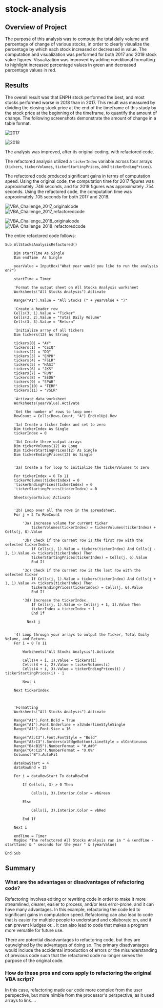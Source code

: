 # stock-analysis

## Overview of Project

The purpose of this analysis was to compute the total daily volume and percentage of change of various stocks, in order to clearly visualize the percentage by which each stock increased or decreased in value. The computation and visualization was performed for both 2017 and 2019 stock value figures. Visualization was improved by adding conditional formatting to highlight increased percentage values in green and decreased percentage values in red.


## Results

The overall result was that ENPH stock performed the best, and most stocks performed worse in 2018 than in 2017. This result was measured by dividing the closing stock price at the end of the timeframe of this study by the stock price at the beginning of the timeframe, to quantify the amount of change. The following screenshots demonstrate the amount of change in a table format.

![2017](https://user-images.githubusercontent.com/100863488/157741105-ec44e04d-1645-42b9-9c41-ade1a2ec075c.png)

![2018](https://user-images.githubusercontent.com/100863488/157741124-72656e2d-41a8-48ec-8852-790f38eaf4fa.png)



The analysis was improved, after its original coding, with refactored code.

The refactored analysis utilized a `tickerIndex` variable across four arrays (`tickers`, `tickerVolumes`, `tickerStartingPrices`, and `tickerEndingPrices`).

The refactored code produced significant gains in terms of computation speed. Using the original code, the computation time for 2017 figures was approximately .746 seconds, and for 2018 figures was approximately .754 seconds. Using the refactored code, the computation time was approximately .105 seconds for both 2017 and 2018. 

![VBA_Challenge_2017_originalcode](https://user-images.githubusercontent.com/100863488/157741205-b73e3aed-55e9-40df-9271-838b0f26209d.png)
![VBA_Challenge_2017_refactoredcode](https://user-images.githubusercontent.com/100863488/157741220-a4dcb804-596f-4691-b755-b38af6b6eaf0.png)

![VBA_Challenge_2018_originalcode](https://user-images.githubusercontent.com/100863488/157741229-2e0e1123-1407-406f-bdae-701c4d9092c6.png)
![VBA_Challenge_2018_refactoredcode](https://user-images.githubusercontent.com/100863488/157741244-fd56c5a7-3743-4480-9be8-237cc0799f26.png)





The entire refactored code follows: 

```
Sub AllStocksAnalysisRefactored()
    
    Dim startTime As Single
    Dim endTime  As Single

    yearValue = InputBox("What year would you like to run the analysis on?")

    startTime = Timer
    
    'Format the output sheet on All Stocks Analysis worksheet
    Worksheets("All Stocks Analysis").Activate
    
    Range("A1").Value = "All Stocks (" + yearValue + ")"
    
    'Create a header row
    Cells(3, 1).Value = "Ticker"
    Cells(3, 2).Value = "Total Daily Volume"
    Cells(3, 3).Value = "Return"

    'Initialize array of all tickers
    Dim tickers(12) As String
    
    tickers(0) = "AY"
    tickers(1) = "CSIQ"
    tickers(2) = "DQ"
    tickers(3) = "ENPH"
    tickers(4) = "FSLR"
    tickers(5) = "HASI"
    tickers(6) = "JKS"
    tickers(7) = "RUN"
    tickers(8) = "SEDG"
    tickers(9) = "SPWR"
    tickers(10) = "TERP"
    tickers(11) = "VSLR"
    
    'Activate data worksheet
    Worksheets(yearValue).Activate
    
    'Get the number of rows to loop over
    RowCount = Cells(Rows.Count, "A").End(xlUp).Row
    
    '1a) Create a ticker Index and set to zero
    Dim tickerIndex As Single
    tickerIndex = 0

    '1b) Create three output arrays
    Dim tickerVolumes(12) As Long
    Dim tickerStartingPrices(12) As Single
    Dim tickerEndingPrices(12) As Single

    
    '2a) Create a for loop to initialize the tickerVolumes to zero
    
    For tickerIndex = 0 To 11
    tickerVolumes(tickerIndex) = 0
    'tickerEndingPrices(tickerIndex) = 0
    'tickerStartingPrices(tickerIndex) = 0
    
    Sheets(yearValue).Activate
    
     
    '2b) Loop over all the rows in the spreadsheet.
    For j = 2 To RowCount
    
        '3a) Increase volume for current ticker
            tickerVolumes(tickerIndex) = tickerVolumes(tickerIndex) + Cells(j, 8).Value
        
        '3b) Check if the current row is the first row with the selected tickerIndex.
            If Cells(j, 1).Value = tickers(tickerIndex) And Cells(j - 1, 1).Value <> tickers(tickerIndex) Then
            tickerStartingPrices(tickerIndex) = Cells(j, 6).Value
            End If
        
        '3c) Check if the current row is the last row with the selected ticker
            If Cells(j, 1).Value = tickers(tickerIndex) And Cells(j + 1, 1).Value <> tickers(tickerIndex) Then
            tickerEndingPrices(tickerIndex) = Cells(j, 6).Value
            End If
            
        '3d) Increase the tickerIndex.
            If Cells(j, 1).Value <> Cells(j + 1, 1).Value Then
            tickerIndex = tickerIndex + 1
            End If
             
          Next j
   
    
    '4) Loop through your arrays to output the Ticker, Total Daily Volume, and Return.
    For i = 0 To 11
   
        Worksheets("All Stocks Analysis").Activate
        
        Cells(4 + i, 1).Value = tickers(i)
        Cells(4 + i, 2).Value = tickerVolumes(i)
        Cells(4 + i, 3).Value = tickerEndingPrices(i) / tickerStartingPrices(i) - 1
        
        Next i
    
    Next tickerIndex
  
   
    
    'Formatting
    Worksheets("All Stocks Analysis").Activate
    
    Range("A1").Font.Bold = True
    Range("A1").Font.Underline = xlUnderlineStyleSingle
    Range("A1").Font.Size = 16
    
    Range("A3:C3").Font.FontStyle = "Bold"
    Range("A3:C3").Borders(xlEdgeBottom).LineStyle = xlContinuous
    Range("B4:B15").NumberFormat = "#,##0"
    Range("C4:C15").NumberFormat = "0.0%"
    Columns("B").AutoFit

    dataRowStart = 4
    dataRowEnd = 15

    For i = dataRowStart To dataRowEnd
        
        If Cells(i, 3) > 0 Then
            
            Cells(i, 3).Interior.Color = vbGreen
            
        Else
        
            Cells(i, 3).Interior.Color = vbRed
            
        End If
        
    Next i
 
    endTime = Timer
    MsgBox "The refactored All Stocks Analysis ran in " & (endTime - startTime) & " seconds for the year " & (yearValue)

End Sub
```



## Summary

### What are the advantages or disadvantages of refactoring code?
Refactoring involves editing or rewriting code in order to make it more streamlined, clearer, easier to process, and/or less error-prone, and it can have many advantages. In this example, refactoring the code led to significant gains in computation speed. Refactoring can also lead to code that is easier for multiple people to understand and collaborate on, and it can prevent kludges or... It can also lead to code that makes a program more versatile for future use.

There are potential disadvantages to refactoring code, but they are outweighed by the advantages of doing so. The primary disadvantages would include the accidental introduction of errors or the misunderstanding of previous code such that the refactored code no longer serves the purpose of the original code. 


### How do these pros and cons apply to refactoring the original VBA script?
In this case, refactoring made our code more complex from the user perspective, but more nimble from the processor's perspective, as it used arrays to link.... 


